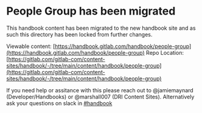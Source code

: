 # People Group has been migrated

This handbook content has been migrated to the new handbook site and as such this directory
has been locked from further changes.

Viewable content: [https://handbook.gitlab.com/handbook/people-group](https://handbook.gitlab.com/handbook/people-group)
Repo Location: [https://gitlab.com/gitlab-com/content-sites/handbook/-/tree/main/content/handbook/people-group](https://gitlab.com/gitlab-com/content-sites/handbook/-/tree/main/content/handbook/people-group)

If you need help or assitance with this please reach out to @jamiemaynard (Developer/Handbooks) or
@marshall007 (DRI Content Sites).  Alternatively ask your questions on slack in [#handbook](https://gitlab.slack.com/archives/C81PT2ALD)

